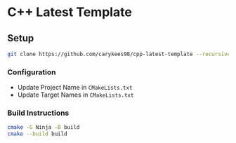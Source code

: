 # C++ Latest Template

## Setup

```sh
git clone https://github.com/carykees98/cpp-latest-template --recursive
```

### Configuration

- Update Project Name in `CMakeLists.txt`
- Update Target Names in `CMakeLists.txt`

### Build Instructions
```sh
cmake -G Ninja -B build
cmake --build build
```

